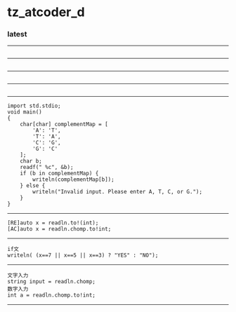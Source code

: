 # tz_atcoder_d

### latest

---
```

```
---
```

```
---
```

```
---
```

```
---
```
import std.stdio;
void main()
{
    char[char] complementMap = [
        'A': 'T',
        'T': 'A',
        'C': 'G',
        'G': 'C'
    ];
    char b;
    readf(" %c", &b);
    if (b in complementMap) {
        writeln(complementMap[b]);
    } else {
        writeln("Invalid input. Please enter A, T, C, or G.");
    }
}
```
---
```
[RE]auto x = readln.to!(int);
[AC]auto x = readln.chomp.to!int;
```
---
```
if文
writeln( (x==7 || x==5 || x==3) ? "YES" : "NO"); 
```
---
```
文字入力
string input = readln.chomp;
数字入力
int a = readln.chomp.to!int;
```
---
